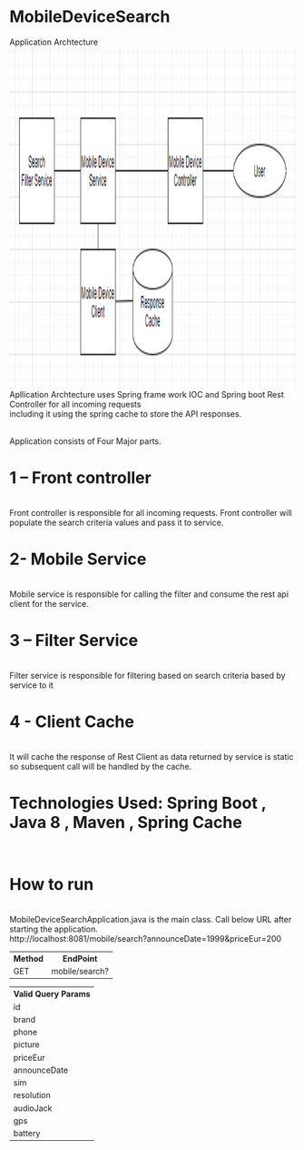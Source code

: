 # MobileDeviceSearch
Application Archtecture<br/>
<img src="https://github.com/awaisazeem/MobileDeviceSearch/blob/master/Architecture.PNG" alt="Architecture" style="width:800px;height:600px;"><br/>
Apllication Archtecture uses Spring frame work IOC and Spring boot Rest Controller for all incoming requests<br/>
including it using the spring cache to store the API responses.<br/><br/> 

Application consists of Four Major parts.<br/>
<h1>1 – Front controller</h1><br/>
       Front controller is responsible for all incoming requests. Front controller will populate the search criteria values and pass it to service.<br/>
<h1>2-   Mobile Service</h1><br/>
Mobile service is responsible for calling the filter and consume the rest api client for the service.<br/>
<h1>3 – Filter Service</h1><br/>
Filter service is responsible for filtering based on search criteria based by service to it<br/>
<h1>4 - Client Cache</h1></br/>
It will cache the response of Rest Client as data returned by service is static so subsequent call will be handled by the cache.<br/>

<h1>Technologies Used:  Spring Boot , Java 8 , Maven , Spring Cache</h1><br/>
<h1>How to run</h1><br/>
MobileDeviceSearchApplication.java is the main class. Call below URL after starting the application.<br/>
http://localhost:8081/mobile/search?announceDate=1999&priceEur=200<br/>

<table style="width:100%">
  <tr>
    <th>Method</th>
    <th>EndPoint</th>
  </tr>
  <tr>
    <td>GET</td>
	<td>mobile/search?</td>
</tr>
</table>
<table style="width:100%">
  <tr>
    <th>Valid Query Params</th>
  </tr>
  <tr>
	  <td>id</td>
</tr>
	 <tr>
	  <td>brand</td>
</tr>
	 <tr>
	  <td>phone</td>
</tr>
	 <tr>
	  <td>picture</td>
</tr>
	 <tr>
	  <td>priceEur</td>
</tr>
	 <tr>
	  <td>announceDate</td>
</tr>
	 <tr>
	  <td>sim</td>
</tr>
	 <tr>
	  <td>resolution</td>
</tr>
	 <tr>
	  <td>audioJack</td>
</tr>
	 <tr>
	  <td>gps</td>
</tr>
	 <tr>
	  <td>battery</td>
</tr>
</table>

